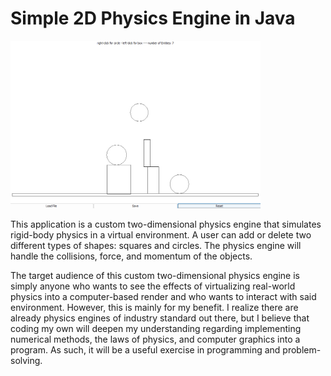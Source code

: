 # Simple 2D Physics Engine in Java

<img src="physics_engine_screenshot.png" width = 400 >

This application is a custom two-dimensional physics engine that simulates rigid-body physics
in a virtual environment. A user can add or delete two different types of shapes: squares 
and circles.
The physics engine will handle the collisions, force, and momentum of the objects. 

The target audience of this custom two-dimensional physics engine is simply anyone 
who wants to see the effects of virtualizing real-world physics into a computer-based render and
who wants to interact with said environment. However, this is mainly for my benefit. I
realize there are already physics engines of industry standard out there, but I believe that
coding my own will deepen my understanding regarding implementing numerical methods,
the laws of physics, and computer graphics into a program. As such, it will be a useful
exercise in programming and problem-solving.
